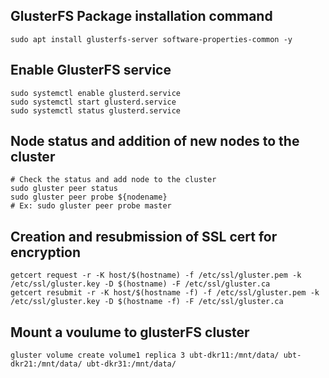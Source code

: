 GlusterFS Package installation command
---
```Shell
sudo apt install glusterfs-server software-properties-common -y
```

Enable GlusterFS service
---
```Shell
sudo systemctl enable glusterd.service
sudo systemctl start glusterd.service
sudo systemctl status glusterd.service
```

Node status and addition of new nodes to the cluster
---
```Shell
# Check the status and add node to the cluster
sudo gluster peer status
sudo gluster peer probe ${nodename}
# Ex: sudo gluster peer probe master
```

Creation and resubmission of SSL cert for encryption
---
```Shell
getcert request -r -K host/$(hostname) -f /etc/ssl/gluster.pem -k /etc/ssl/gluster.key -D $(hostname) -F /etc/ssl/gluster.ca
getcert resubmit -r -K host/$(hostname -f) -f /etc/ssl/gluster.pem -k /etc/ssl/gluster.key -D $(hostname -f) -F /etc/ssl/gluster.ca
```

Mount a voulume to glusterFS cluster
---
```Shell
gluster volume create volume1 replica 3 ubt-dkr11:/mnt/data/ ubt-dkr21:/mnt/data/ ubt-dkr31:/mnt/data/

```
